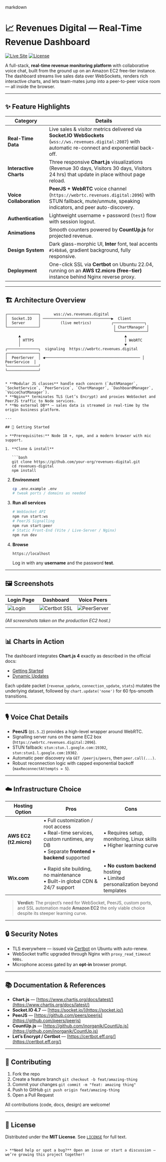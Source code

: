 markdown
# 📈 Revenues Digital — Real-Time Revenue Dashboard

[![Live Site](https://img.shields.io/badge/Live-Site-14b8a6?logo=google-chrome&logoColor=white)](https://revenues.digital)
[![License](https://img.shields.io/badge/License-MIT-1e293b)](#license)

A full-stack, **real-time revenue monitoring platform** with collaborative voice chat, built from the ground up on an Amazon EC2 free-tier instance. The dashboard streams live sales data over WebSockets, renders rich interactive charts, and lets team-mates jump into a peer-to-peer voice room — all inside the browser.

---

## ✨ Feature Highlights

| Category | Details |
| -------- | ------- |
| **Real-Time Data** | Live sales & visitor metrics delivered via **Socket.IO WebSockets** (`wss://ws.revenues.digital:2087`) with automatic re-connect and exponential back-off. |
| **Interactive Charts** | Three responsive **Chart.js** visualizations (Revenue 30 days, Visitors 30 days, Visitors 24 hrs) that update in place without page reload. |
| **Voice Collaboration** | **PeerJS + WebRTC** voice channel (`https://webrtc.revenues.digital:2096`) with STUN fallback, mute/unmute, speaking indicators, and peer auto-discovery. |
| **Authentication** | Lightweight username + password (`test`) flow with session logout. |
| **Animations** | Smooth counters powered by **CountUp.js** for projected revenue. |
| **Design System** | Dark glass-morphic UI, **Inter** font, teal accents `#14b8a6`, gradient background, fully responsive. |
| **Deployment** | One-click SSL via **Certbot** on Ubuntu 22.04, running on an **AWS t2.micro (free-tier)** instance behind Nginx reverse proxy. |

---

## 🏗️ Architecture Overview

```text
┌──────────────┐      wss://ws.revenues.digital
│  Socket.IO   │ ───────────────────────────────▶  Client
│  Server      │         (live metrics)         ┌──────────────┐
└──────────────┘                                 │ ChartManager │
                                                 └──────────────┘
      ▲                                               ▲
      │ HTTPS                                         │ WebRTC
      │                                               ▼
┌──────────────┐  signaling  https://webrtc.revenues.digital  ┌──────────────┐
│  PeerServer  │ ◀─────────────────────────────────────────── │ PeerService  │
└──────────────┘                                              └──────────────┘


* **Modular JS classes** handle each concern (`AuthManager`, `SocketService`, `PeerService`, `ChartManager`, `DashboardManager`, `VoiceChatManager`).
* **Nginx** terminates TLS (Let’s Encrypt) and proxies WebSocket and PeerJS traffic to Node services.
* **No external DB** — sales data is streamed in real-time by the origin business platform.

---

## 🚀 Getting Started

> **Prerequisites:** Node 18 +, npm, and a modern browser with mic support.

1. **Clone & install**

   ```bash
   git clone https://github.com/your-org/revenues-digital.git
   cd revenues-digital
   npm install
   ```

2. **Environment**

   ```bash
   cp .env.example .env
   # tweak ports / domains as needed
   ```

3. **Run all services**

   ```bash
   # WebSocket API
   npm run start:ws
   # PeerJS Signalling
   npm run start:peer
   # Static Front-End (Vite / Live-Server / Nginx)
   npm run dev
   ```

4. **Browse**

   ```text
   https://localhost
   ```

   Log in with any **username** and the password **test**.

---

## 🖼️ Screenshots

| Login Page                                    | Dashboard                                           | Voice Peers                                        |
| --------------------------------------------- | --------------------------------------------------- | -------------------------------------------------- |
| ![Login](https://i.ibb.co/CpSGGyt1/image.png) | ![Certbot SSL](https://i.ibb.co/PZzDTCKc/image.png) | ![PeerServer](https://i.ibb.co/0pvpndvS/image.png) |

*(All screenshots taken on the production EC2 host.)*

---

## 📊 Charts in Action

The dashboard integrates **Chart.js 4** exactly as described in the official docs:

* [Getting Started](https://www.chartjs.org/docs/latest/getting-started/usage.html)
* [Dynamic Updates](https://www.chartjs.org/docs/latest/developers/updates.html)

Each update packet (`revenue_update`, `connection_update`, `stats`) mutates the underlying dataset, followed by `chart.update('none')` for 60 fps-smooth transitions.

---

## 🎙️ Voice Chat Details

* **PeerJS** (`@1.5.2`) provides a high-level wrapper around WebRTC.
* Signalling server runs on the same EC2 box (`https://webrtc.revenues.digital:2096`).
* STUN fallback: `stun:stun.l.google.com:19302`, `stun:stun1.l.google.com:19302`.
* Automatic peer discovery via `GET /peerjs/peers`, then `peer.call(...)`.
* Robust reconnection logic with capped exponential backoff (`maxReconnectAttempts = 5`).

---

## ☁️ Infrastructure Choice

| Hosting Option         | Pros                                                                                                                               | Cons                                                                          |
| ---------------------- | ---------------------------------------------------------------------------------------------------------------------------------- | ----------------------------------------------------------------------------- |
| **AWS EC2 (t2.micro)** | • Full customization / root access<br>• Real-time services, custom runtimes, any DB<br>• Separate **frontend + backend** supported | • Requires setup, monitoring, Linux skills<br>• Higher learning curve         |
| **Wix.com**            | • Rapid site building, no maintenance<br>• Built-in global CDN & 24/7 support                                                      | • **No custom backend** hosting<br>• Limited personalization beyond templates |

> **Verdict:** The project’s need for WebSocket, PeerJS, custom ports, and SSL automation made **Amazon EC2** the only viable choice despite its steeper learning curve.

---

## 🔒 Security Notes

* TLS everywhere — issued via [Certbot](https://certbot.eff.org/) on Ubuntu with auto-renew.
* WebSocket traffic upgraded through Nginx with `proxy_read_timeout 900s`.
* Microphone access gated by an **opt-in** browser prompt.

---

## 📚 Documentation & References

* **Chart.js** — [https://www.chartjs.org/docs/latest/](https://www.chartjs.org/docs/latest/)
* **Socket.IO 4.7** — [https://socket.io/](https://socket.io/)
* **PeerJS** — [https://github.com/peers/peerjs](https://github.com/peers/peerjs)
* **CountUp.js** — [https://github.com/inorganik/CountUp.js](https://github.com/inorganik/CountUp.js)
* **Let’s Encrypt / Certbot** — [https://certbot.eff.org/](https://certbot.eff.org/)

---

## 🤝 Contributing

1. Fork the repo
2. Create a feature branch `git checkout -b feat/amazing-thing`
3. Commit your changes `git commit -m "feat: amazing thing"`
4. Push to GitHub `git push origin feat/amazing-thing`
5. Open a Pull Request

All contributions (code, docs, design) are welcome!

---

## 📝 License

Distributed under the **MIT License**. See [`LICENSE`](LICENSE) for full text.

```

> **Need help or spot a bug?** Open an issue or start a discussion — we’re growing this project together!
```
